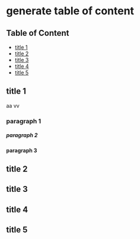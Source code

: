 # generate table of content

## Table of Content

- [ title 1](#-title-1)
- [ title 2](#-title-2)
- [ title 3](#-title-3)
- [ title 4](#-title-4)
- [ title 5](#-title-5)

## title 1

aa
vv

### paragraph 1

##### paragraph 2

#### paragraph 3

## title 2

## title 3

## title 4

## title 5
